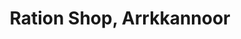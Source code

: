 ---
title: "Ration Shop, Arrkkannoor"
url: /arrkkannoor/ration-shop-arrkkannoor/
shop: convenience
---